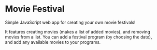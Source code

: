 # Movie Festival

Simple JavaScript web app for creating your own movie festivals!

It features creating movies (makes a list of added movies), and removing movies from a list. You can add a festival program (by choosing the date), and add any available movies to your programs.
